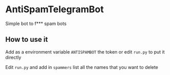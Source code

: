 # AntiSpamTelegramBot
Simple bot to f*** spam bots


## How to use it

Add as a environment variable `ANTISPAMBOT` the token or edit `run.py` to put it directly

Edit `run.py` and add in `spammers` list all the names that you want to delete

